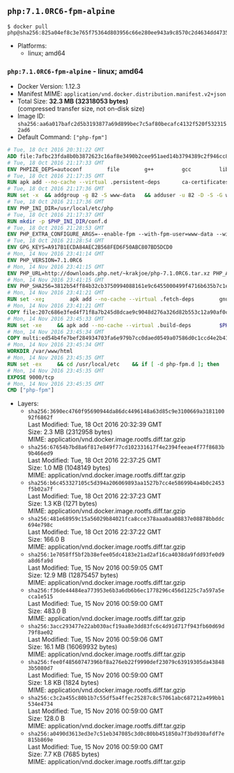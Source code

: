 ## `php:7.1.0RC6-fpm-alpine`

```console
$ docker pull php@sha256:825a04ef8c3e765f75364d803956c66e280ee943a9c8570c2d4634dd47356c45
```

-	Platforms:
	-	linux; amd64

### `php:7.1.0RC6-fpm-alpine` - linux; amd64

-	Docker Version: 1.12.3
-	Manifest MIME: `application/vnd.docker.distribution.manifest.v2+json`
-	Total Size: **32.3 MB (32318053 bytes)**  
	(compressed transfer size, not on-disk size)
-	Image ID: `sha256:aa6a017bafc2d5b3193877a69d899bec7c5af80becafc4132f520f5323152ad6`
-	Default Command: `["php-fpm"]`

```dockerfile
# Tue, 18 Oct 2016 20:31:22 GMT
ADD file:7afbc23fda8b0b3872623c16af8e3490b2cee951aed14b3794389c2f946cc8c7 in / 
# Tue, 18 Oct 2016 21:17:33 GMT
ENV PHPIZE_DEPS=autoconf 		file 		g++ 		gcc 		libc-dev 		make 		pkgconf 		re2c
# Tue, 18 Oct 2016 21:17:35 GMT
RUN apk add --no-cache --virtual .persistent-deps 		ca-certificates 		curl 		tar 		xz
# Tue, 18 Oct 2016 21:17:36 GMT
RUN set -x 	&& addgroup -g 82 -S www-data 	&& adduser -u 82 -D -S -G www-data www-data
# Tue, 18 Oct 2016 21:17:36 GMT
ENV PHP_INI_DIR=/usr/local/etc/php
# Tue, 18 Oct 2016 21:17:37 GMT
RUN mkdir -p $PHP_INI_DIR/conf.d
# Tue, 18 Oct 2016 21:28:53 GMT
ENV PHP_EXTRA_CONFIGURE_ARGS=--enable-fpm --with-fpm-user=www-data --with-fpm-group=www-data
# Tue, 18 Oct 2016 21:28:54 GMT
ENV GPG_KEYS=A917B1ECDA84AEC2B568FED6F50ABC807BD5DCD0
# Mon, 14 Nov 2016 23:41:14 GMT
ENV PHP_VERSION=7.1.0RC6
# Mon, 14 Nov 2016 23:41:15 GMT
ENV PHP_URL=http://downloads.php.net/~krakjoe/php-7.1.0RC6.tar.xz PHP_ASC_URL=
# Mon, 14 Nov 2016 23:41:15 GMT
ENV PHP_SHA256=3812b54ff84b32cb3750994088161e9c6455000499f4716b635b7c1e64a75a2c PHP_MD5=26bb2d5dc690b3463a0fea3d71fcf935
# Mon, 14 Nov 2016 23:41:21 GMT
RUN set -xe; 		apk add --no-cache --virtual .fetch-deps 		gnupg 		openssl 	; 		mkdir -p /usr/src; 	cd /usr/src; 		wget -O php.tar.xz "$PHP_URL"; 		if [ -n "$PHP_SHA256" ]; then 		echo "$PHP_SHA256 *php.tar.xz" | sha256sum -c -; 	fi; 	if [ -n "$PHP_MD5" ]; then 		echo "$PHP_MD5 *php.tar.xz" | md5sum -c -; 	fi; 		if [ -n "$PHP_ASC_URL" ]; then 		wget -O php.tar.xz.asc "$PHP_ASC_URL"; 		export GNUPGHOME="$(mktemp -d)"; 		for key in $GPG_KEYS; do 			gpg --keyserver ha.pool.sks-keyservers.net --recv-keys "$key"; 		done; 		gpg --batch --verify php.tar.xz.asc php.tar.xz; 		rm -r "$GNUPGHOME"; 	fi; 		apk del .fetch-deps
# Mon, 14 Nov 2016 23:41:21 GMT
COPY file:207c686e3fed4f71f8a7b245d8dcae9c9048d276a326d82b553c12a90af0c0ca in /usr/local/bin/ 
# Mon, 14 Nov 2016 23:45:33 GMT
RUN set -xe 	&& apk add --no-cache --virtual .build-deps 		$PHPIZE_DEPS 		curl-dev 		libedit-dev 		libxml2-dev 		openssl-dev 		sqlite-dev 		&& docker-php-source extract 	&& cd /usr/src/php 	&& ./configure 		--with-config-file-path="$PHP_INI_DIR" 		--with-config-file-scan-dir="$PHP_INI_DIR/conf.d" 				--disable-cgi 				--enable-ftp 		--enable-mbstring 		--enable-mysqlnd 				--with-curl 		--with-libedit 		--with-openssl 		--with-zlib 				$PHP_EXTRA_CONFIGURE_ARGS 	&& make -j "$(getconf _NPROCESSORS_ONLN)" 	&& make install 	&& { find /usr/local/bin /usr/local/sbin -type f -perm +0111 -exec strip --strip-all '{}' + || true; } 	&& make clean 	&& docker-php-source delete 		&& runDeps="$( 		scanelf --needed --nobanner --recursive /usr/local 			| awk '{ gsub(/,/, "\nso:", $2); print "so:" $2 }' 			| sort -u 			| xargs -r apk info --installed 			| sort -u 	)" 	&& apk add --no-cache --virtual .php-rundeps $runDeps 		&& apk del .build-deps
# Mon, 14 Nov 2016 23:45:34 GMT
COPY multi:ed54b4fe7bef284934703fa6e979b7cc0daed0549a07586d0c1ccd4e2b41884a in /usr/local/bin/ 
# Mon, 14 Nov 2016 23:45:34 GMT
WORKDIR /var/www/html
# Mon, 14 Nov 2016 23:45:35 GMT
RUN set -ex 	&& cd /usr/local/etc 	&& if [ -d php-fpm.d ]; then 		sed 's!=NONE/!=!g' php-fpm.conf.default | tee php-fpm.conf > /dev/null; 		cp php-fpm.d/www.conf.default php-fpm.d/www.conf; 	else 		mkdir php-fpm.d; 		cp php-fpm.conf.default php-fpm.d/www.conf; 		{ 			echo '[global]'; 			echo 'include=etc/php-fpm.d/*.conf'; 		} | tee php-fpm.conf; 	fi 	&& { 		echo '[global]'; 		echo 'error_log = /proc/self/fd/2'; 		echo; 		echo '[www]'; 		echo '; if we send this to /proc/self/fd/1, it never appears'; 		echo 'access.log = /proc/self/fd/2'; 		echo; 		echo 'clear_env = no'; 		echo; 		echo '; Ensure worker stdout and stderr are sent to the main error log.'; 		echo 'catch_workers_output = yes'; 	} | tee php-fpm.d/docker.conf 	&& { 		echo '[global]'; 		echo 'daemonize = no'; 		echo; 		echo '[www]'; 		echo 'listen = [::]:9000'; 	} | tee php-fpm.d/zz-docker.conf
# Mon, 14 Nov 2016 23:45:35 GMT
EXPOSE 9000/tcp
# Mon, 14 Nov 2016 23:45:35 GMT
CMD ["php-fpm"]
```

-	Layers:
	-	`sha256:3690ec4760f95690944da86dc4496148a63d85c9e3100669a318110092f6862f`  
		Last Modified: Tue, 18 Oct 2016 20:32:39 GMT  
		Size: 2.3 MB (2312958 bytes)  
		MIME: application/vnd.docker.image.rootfs.diff.tar.gzip
	-	`sha256:67654b7bd8a6f817e849f77cd102331617f4e2394feeae4f77f8683b9b466ed9`  
		Last Modified: Tue, 18 Oct 2016 22:37:25 GMT  
		Size: 1.0 MB (1048149 bytes)  
		MIME: application/vnd.docker.image.rootfs.diff.tar.gzip
	-	`sha256:b6c453327105c5d394a206069893aa1527b7cc4e58699b4a4b0c2453f5b02a7f`  
		Last Modified: Tue, 18 Oct 2016 22:37:23 GMT  
		Size: 1.3 KB (1271 bytes)  
		MIME: application/vnd.docker.image.rootfs.diff.tar.gzip
	-	`sha256:481e68959c15a56029b84021fca8cce378aaa0aa08837e08878bbddc694e798c`  
		Last Modified: Tue, 18 Oct 2016 22:37:22 GMT  
		Size: 166.0 B  
		MIME: application/vnd.docker.image.rootfs.diff.tar.gzip
	-	`sha256:1e7058ff5bf2b38efee05dc4183e21ad2af16ca4038da9fdd93fe0d9a8d6fa9d`  
		Last Modified: Tue, 15 Nov 2016 00:59:05 GMT  
		Size: 12.9 MB (12875457 bytes)  
		MIME: application/vnd.docker.image.rootfs.diff.tar.gzip
	-	`sha256:f36de44484ea773953e6b3a6db6b6ec1778296c456d1225c7a597a5ecca1e515`  
		Last Modified: Tue, 15 Nov 2016 00:59:00 GMT  
		Size: 483.0 B  
		MIME: application/vnd.docker.image.rootfs.diff.tar.gzip
	-	`sha256:3acc293477e22ab030acf19aa8e3dd83fc6c4d91d717f943fb60d69d79f8ae02`  
		Last Modified: Tue, 15 Nov 2016 00:59:06 GMT  
		Size: 16.1 MB (16069932 bytes)  
		MIME: application/vnd.docker.image.rootfs.diff.tar.gzip
	-	`sha256:fee0f48560747396bf8a276eb22f9990def23079c63919305da438483b5080d7`  
		Last Modified: Tue, 15 Nov 2016 00:59:00 GMT  
		Size: 1.8 KB (1824 bytes)  
		MIME: application/vnd.docker.image.rootfs.diff.tar.gzip
	-	`sha256:c3c2a455c80b1b7c55df5a4ffec25287c8c57061abc687212a499bb1534e4734`  
		Last Modified: Tue, 15 Nov 2016 00:59:00 GMT  
		Size: 128.0 B  
		MIME: application/vnd.docker.image.rootfs.diff.tar.gzip
	-	`sha256:a0490d3613ed3e7c51eb347085c3d0c80bb451850a7f3bd930afdf7e815b869e`  
		Last Modified: Tue, 15 Nov 2016 00:59:00 GMT  
		Size: 7.7 KB (7685 bytes)  
		MIME: application/vnd.docker.image.rootfs.diff.tar.gzip
